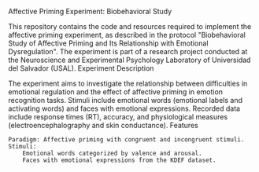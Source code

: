 Affective Priming Experiment: Biobehavioral Study

This repository contains the code and resources required to implement the affective priming experiment, as described in the protocol "Biobehavioral Study of Affective Priming and Its Relationship with Emotional Dysregulation". The experiment is part of a research project conducted at the Neuroscience and Experimental Psychology Laboratory of Universidad del Salvador (USAL).
Experiment Description

The experiment aims to investigate the relationship between difficulties in emotional regulation and the effect of affective priming in emotion recognition tasks. Stimuli include emotional words (emotional labels and activating words) and faces with emotional expressions. Recorded data include response times (RT), accuracy, and physiological measures (electroencephalography and skin conductance).
Features

    Paradigm: Affective priming with congruent and incongruent stimuli.
    Stimuli:
        Emotional words categorized by valence and arousal.
        Faces with emotional expressions from the KDEF dataset.
